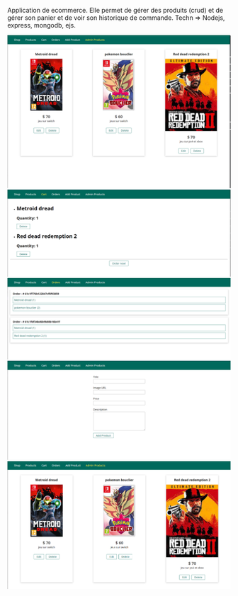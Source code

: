 Application de ecommerce. Elle permet de gérer des produits (crud) et de gérer son panier et de voir son historique de commande.
Techn => Nodejs, express, mongodb, ejs.

![img.png](img.png)
![img_1.png](img_1.png)
![img_2.png](img_2.png)
![img_3.png](img_3.png)
![img_4.png](img_4.png)